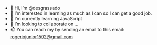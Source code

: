 - 👋 Hi, I’m @desgrassado
- 👀 I’m interested in learning as much as I can so I can get a good job.
- 🌱 I’m currently learning JavaScript
- 💞️ I’m looking to collaborate on ...
- 📫 You can reach my by sending an email to this email: rogeriojunior1502@gmail.com

<!---
desgrassado/desgrassado is a ✨ special ✨ repository because its `README.md` (this file) appears on your GitHub profile.
You can click the Preview link to take a look at your changes.
--->
